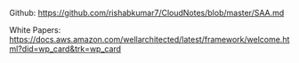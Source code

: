 Github: https://github.com/rishabkumar7/CloudNotes/blob/master/SAA.md

White Papers:
https://docs.aws.amazon.com/wellarchitected/latest/framework/welcome.html?did=wp_card&trk=wp_card
